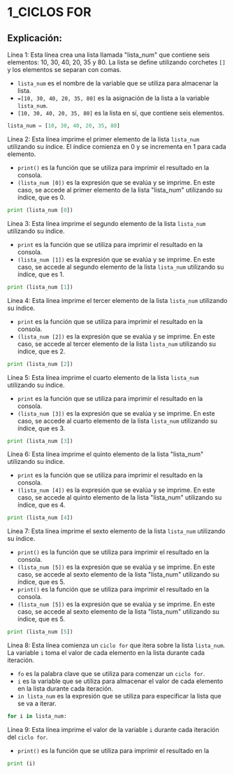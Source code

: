 # 1_CICLOS FOR
## Explicación:
Línea 1: Esta línea crea una lista llamada "lista_num" que contiene seis elementos: 10, 30, 40, 20, 35 y 80. La lista se define utilizando corchetes `[]` y los elementos se separan con comas.

- `lista_num` es el nombre de la variable que se utiliza para almacenar la lista.
- `=[10, 30, 40, 20, 35, 80]` es la asignación de la lista a la variable `lista_num`.
- `[10, 30, 40, 20, 35, 80]` es la lista en sí, que contiene seis elementos.
  
```python
lista_num = [10, 30, 40, 20, 35, 80]
```

Línea 2: Esta línea imprime el primer elemento de la lista `lista_num` utilizando su índice. El índice comienza en 0 y se incrementa en 1 para cada elemento.
- `print()` es la función que se utiliza para imprimir el resultado en la consola.
- `(lista_num [0])` es la expresión que se evalúa y se imprime. En este caso, se accede al primer elemento de la lista "lista_num" utilizando su índice, que es 0.

```python
print (lista_num [0])
```

Línea 3: Esta línea imprime el segundo elemento de la lista `lista_num` utilizando su índice.
- `print` es la función que se utiliza para imprimir el resultado en la consola.
- `(lista_num [1])` es la expresión que se evalúa y se imprime. En este caso, se accede al segundo elemento de la lista `lista_num` utilizando su índice, que es 1.
  
```python
print (lista_num [1])
```

Línea 4: Esta línea imprime el tercer elemento de la lista `lista_num` utilizando su índice.
- `print` es la función que se utiliza para imprimir el resultado en la consola.
- `(lista_num [2])` es la expresión que se evalúa y se imprime. En este caso, se accede al tercer elemento de la lista `lista_num` utilizando su índice, que es 2.
  
```python
print (lista_num [2])
```

Línea 5: Esta línea imprime el cuarto elemento de la lista `lista_num` utilizando su índice.
- `print` es la función que se utiliza para imprimir el resultado en la consola.
- `(lista_num [3])` es la expresión que se evalúa y se imprime. En este caso, se accede al cuarto elemento de la lista `lista_num` utilizando su índice, que es 3.
  
```python
print (lista_num [3])
```

Línea 6: Esta línea imprime el quinto elemento de la lista "lista_num" utilizando su índice.
- `print` es la función que se utiliza para imprimir el resultado en la consola.
- `(lista_num [4])` es la expresión que se evalúa y se imprime. En este caso, se accede al quinto elemento de la lista "lista_num" utilizando su índice, que es 4.

```python
print (lista_num [4])
```

Línea 7: Esta línea imprime el sexto elemento de la lista `lista_num` utilizando su índice.
- `print()` es la función que se utiliza para imprimir el resultado en la consola.
- `(lista_num [5])` es la expresión que se evalúa y se imprime. En este caso, se accede al sexto elemento de la lista "lista_num" utilizando su índice, que es 5.
- `print()` es la función que se utiliza para imprimir el resultado en la consola.
- `(lista_num [5])` es la expresión que se evalúa y se imprime. En este caso, se accede al sexto elemento de la lista "lista_num" utilizando su índice, que es 5.

```python
print (lista_num [5])
```

Línea 8: Esta línea comienza un `ciclo for` que itera sobre la lista `lista_num`. La variable `i` toma el valor de cada elemento en la lista durante cada iteración.
- `fo` es la palabra clave que se utiliza para comenzar un `ciclo for`.
- `i` es la variable que se utiliza para almacenar el valor de cada elemento en la lista durante cada iteración.
- `in lista_num` es la expresión que se utiliza para especificar la lista que se va a iterar.
  
```python
for i in lista_num:
```

Línea 9: Esta línea imprime el valor de la variable `i` durante cada iteración del `ciclo for`.
- `print()` es la función que se utiliza para imprimir el resultado en la
  
```python
print (i)
```


